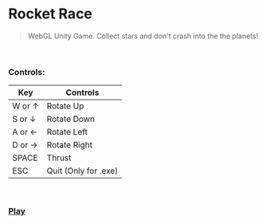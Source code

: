 # **Rocket Race**

> WebGL Unity Game. Collect stars and don't crash into the the planets!

<br />

### Controls:

| Key | Controls |
| --- | -------- |
| W or ↑ | Rotate Up |
| S or ↓ | Rotate Down |
| A or ← | Rotate Left |
| D or → | Rotate Right |
| SPACE | Thrust |
| ESC | Quit (Only for .exe) |

<br />

### [Play](https://sunghogo.github.io/Rocket-Race/)

